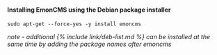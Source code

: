 #### Installing EmonCMS using the Debian package installer

    sudo apt-get --force-yes -y install emoncms
    
*note - additional {% include link/deb-list.md %} can be installed at the same time by adding the package names after emoncms*

